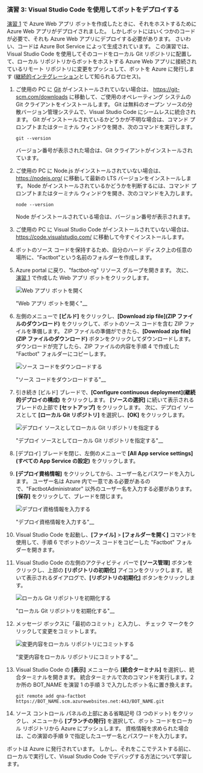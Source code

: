 ### <a name="exercise-3-deploy-a-bot-with-visual-studio-code"></a>演習 3: Visual Studio Code を使用してボットをデプロイする

[演習 1](#Exercise1) で Azure Web アプリ ボットを作成したときに、それをホストするために Azure Web アプリがデプロイされました。 しかしボットにはいくつかのコードが必要で、それも Azure Web アプリにデプロイする必要があります。 さいわい、コードは Azure Bot Service によって生成されています。 この演習では、Visual Studio Code を使用してそのコードをローカル Git リポジトリに配置して、ローカル リポジトリからボットをホストする Azure Web アプリに接続されているリモート リポジトリに変更をプッシュして、ボットを Azure に発行します ([継続的インテグレーション](https://en.wikipedia.org/wiki/Continuous_integration)として知られるプロセス)。

1. ご使用の PC に [Git](https://git-scm.com/) がインストールされていない場合は、 https://git-scm.com/downloads に移動して、ご使用のオペレーティング システムの Git クライアントをインストールします。 Git は無料のオープン ソースの分散バージョン管理システムで、Visual Studio Code にシームレスに統合されます。 Git がインストールされているかどうかが不明な場合は、コマンド プロンプトまたはターミナル ウィンドウを開き、次のコマンドを実行します。

    ``` 
    git --version
    ```

    バージョン番号が表示された場合は、Git クライアントがインストールされています。

1. ご使用の PC に Node.js がインストールされていない場合は、 https://nodejs.org/ に移動して最新の LTS バージョンをインストールします。 Node がインストールされているかどうかを判断するには、コマンド プロンプトまたはターミナル ウィンドウを開き、次のコマンドを入力します。

    ```
    node --version
    ```

    Node がインストールされている場合は、バージョン番号が表示されます。

1. ご使用の PC に Visual Studio Code がインストールされていない場合は、 https://code.visualstudio.com/ に移動して今すぐインストールします。

1. ボットのソース コードを保持するため、自分のハード ディスク上の任意の場所に、"Factbot"という名前のフォルダーを作成します。

1. Azure portal に戻り、"factbot-rg" リソース グループを開きます。 次に、[演習 1](#Exercise1) で作成した Web アプリ ボットをクリックします。

    ![Web アプリ ボットを開く](../images/open-web-app-bot.png)

    "Web アプリ ボットを開く"__

1. 左側のメニューで **[ビルド]** をクリックし、**[Download zip file]\(ZIP ファイルのダウンロード\)** をクリックして、ボットのソース コードを含む ZIP ファイルを準備します。 ZIP ファイルの準備ができたら、**[Download zip file]\(ZIP ファイルのダウンロード\)** ボタンをクリックしてダウンロードします。 ダウンロードが完了したら、ZIP ファイルの内容を手順 4 で作成した "Factbot" フォルダーにコピーします。

    ![ソース コードをダウンロードする](../images/download-source.png)

    "ソース コードをダウンロードする"__
  
1. 引き続き [ビルド] ブレードで、**[Configure continuous deployment]\(継続的デプロイの構成\)** をクリックします。 **[ソースの選択]** に続いて表示されるブレードの上部で **[セットアップ]** をクリックします。 次に、デプロイ ソースとして **[ローカル Git リポジトリ]** を選択し、**[OK]** をクリックします。 
 
    ![デプロイ ソースとしてローカル Git リポジトリを指定する](../images/portal-set-local-git.png)

    "デプロイ ソースとしてローカル Git リポジトリを指定する"__  

1. [デプロイ] ブレードを閉じ、左側のメニューで **[All App service settings]\(すべての App Service の設定\)** をクリックします。

1. **[デプロイ資格情報]** をクリックしてから、ユーザー名とパスワードを入力します。 ユーザー名は Azure 内で一意である必要があるので、"FactbotAdministrator" 以外のユーザー名を入力する必要があります。 **[保存]** をクリックして、ブレードを閉じます。

    ![デプロイ資格情報を入力する](../images/portal-enter-ci-creds.png)

    "デプロイ資格情報を入力する"__  

1. Visual Studio Code を起動し、**[ファイル]** > **[フォルダーを開く]** コマンドを使用して、手順 6 でボットのソース コードをコピーした "Factbot" フォルダーを開きます。

1. Visual Studio Code の左側のアクティビティ バーで **[ソース管理]** ボタンをクリックし、上部の **[リポジトリの初期化]** アイコンをクリックします。 続いて表示されるダイアログで、**[リポジトリの初期化]** ボタンをクリックします。

    ![ローカル Git リポジトリを初期化する](../images/vs-init-git-repo.png)

    "ローカル Git リポジトリを初期化する"__  

1. メッセージ ボックスに「最初のコミット」と入力し、 チェック マークをクリックして変更をコミットします。

    ![変更内容をローカル リポジトリにコミットする](../images/vs-first-git-commit.png)

    "変更内容をローカル リポジトリにコミットする"__  

1. Visual Studio Code の **[表示]** メニューから **[統合ターミナル]** を選択し、統合ターミナルを開きます。 統合ターミナルで次のコマンドを実行します。2 か所の BOT_NAME を演習 1 の手順 3 で入力したボット名に置き換えます。

    ```
    git remote add qna-factbot https://BOT_NAME.scm.azurewebsites.net:443/BOT_NAME.git
    ```

1. ソース コントロール パネルの上部にある省略記号 (3 つのドット) をクリックし、メニューから **[ブランチの発行]** を選択して、ボット コードをローカル リポジトリから Azure にプッシュします。 資格情報を求められた場合は、この演習の手順 9 で指定したユーザー名とパスワードを入力します。

ボットは Azure に発行されています。 しかし、それをここでテストする前に、ローカルで実行して、Visual Studio Code でデバッグする方法について学習します。
